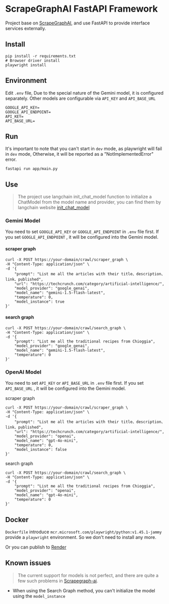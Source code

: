 # ScrapeGraphAI FastAPI Framework

Project base on [ScrapeGraphAI](https://github.com/ScrapeGraphAI/Scrapegraph-ai.git), and use FastAPI to provide interface services externally.

## Install

```shell
pip install -r requirements.txt
# Browser driver install
playwright install
```

## Environment
Edit `.env` file, Due to the special nature of the Gemini model, it is configured separately. Other models are configurable via `API_KEY` and `API_BASE_URL`

```
GOOGLE_API_KEY=
GOOGLE_API_ENDPOINT=
API_KEY=
API_BASE_URL=
```

## Run
It's important to note that you can't start in `dev` mode, as playwright will fail in `dev` mode, Otherwise, it will be reported as a "NotImplementedError" error.
```shell
fastapi run app/main.py
```

## Use

> The project use langchain init_chat_model function to initialize a ChatModel from the model name and provider, you can find them by langchain website [init_chat_model](https://api.python.langchain.com/en/latest/chat_models/langchain.chat_models.base.init_chat_model.html)

### Gemini Model

You need to set  `GOOGLE_API_KEY` or `GOOGLE_API_ENDPOINT`  in `.env` file first. If you set `GOOGLE_API_ENDPOINT` , it will be configured into the Gemini model.

#### scraper graph

```shell
curl -X POST https://your-domain/crawl/scraper_graph \
-H "Content-Type: application/json" \
-d '{
    "prompt": "List me all the articles with their title、description、link、published",
    "url": "https://techcrunch.com/category/artificial-intelligence/",
    "model_provider": "google_genai",
    "model_name": "gemini-1.5-flash-latest",
    "temperature": 0,
    "model_instance": true
}'

```

#### search graph 

```shell
curl -X POST https://your-domain/crawl/search_graph \
-H "Content-Type: application/json" \
-d '{
    "prompt": "List me all the traditional recipes from Chioggia",
    "model_provider": "google_genai",
    "model_name": "gemini-1.5-flash-latest",
    "temperature": 0
}'
```

### OpenAI Model

You need to set  `API_KEY` or `API_BASE_URL`  in `.env` file first. If you set `API_BASE_URL` , it will be configured into the Gemini model.

scraper graph 

```shell
curl -X POST https://your-domain/crawl/scraper_graph \
-H "Content-Type: application/json" \
-d '{
    "prompt": "List me all the articles with their title、description、link、published",
    "url": "https://techcrunch.com/category/artificial-intelligence/",
    "model_provider": "openai",
    "model_name": "gpt-4o-mini",
    "temperature": 0,
    "model_instance": false
}'
```

search graph 

```shell
curl -X POST https://your-domain/crawl/search_graph \
-H "Content-Type: application/json" \
-d '{
    "prompt": "List me all the traditional recipes from Chioggia",
    "model_provider": "openai",
    "model_name": "gpt-4o-mini",
    "temperature": 0
}'
```



## Docker

`Dockerfile` introduce `mcr.microsoft.com/playwright/python:v1.45.1-jammy` provide a `playwright` environment. So we don't need to install any more.

Or you can publish to [Render](https://render.com/)

## Known issues
> The current support for models is not perfect, and there are quite a few such problems in [Scrapegraph-ai](https://github.com/ScrapeGraphAI/Scrapegraph-ai/issues).

- When using the Search Graph method, you can't initialize the model using the `model_instance` 